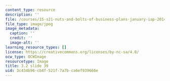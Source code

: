 ```yaml
---
content_type: resource
description: ''
file: /courses/15-s21-nuts-and-bolts-of-business-plans-january-iap-2014/3c434b96cb4f521f7a7bca6ef939666e_Slide39.JPG
file_type: image/jpeg
image_metadata:
  caption: ''
  credit: ''
  image-alt: ''
learning_resource_types: []
license: https://creativecommons.org/licenses/by-nc-sa/4.0/
ocw_type: OCWImage
resourcetype: Image
title: 3.2 slide 39
uid: 3c434b96-cb4f-521f-7a7b-ca6ef939666e
---
```

